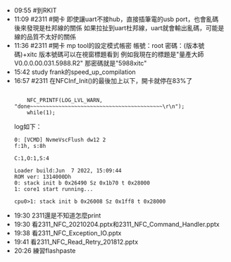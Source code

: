 - 09:55 #到RKIT
- 11:09 #2311 #開卡
  即使讓uart不接hub，直接插筆電的usb port，也會亂碼
  後來發現是杜邦線的關係
  如果拉扯到uart杜邦線，uart就會輸出亂碼，可能是線的品質不太好的關係
- 11:36 #2311 #開卡
  mp tool的設定模式帳密
  帳號：root
  密碼：(版本號碼)+xitc
  版本號碼可以在視窗標題看到
  例如我現在的標題是"量產大師V0.0.0.00.031.5988.R2"
  那密碼就是"5988xitc"
- 15:42 study frank的speed_up_compilation
- 16:57 #2311
  在NFCInf_Init()的最後加上以下，開卡就停在83%了
  ```
  
      NFC_PRINTF(LOG_LVL_WARN, "done~~~~~~~~~~~~~~~~~~~~~~~~~~~~~~~~~~~~~~~~~~\r\n");
      while(1);
  ```
  log如下：
  ```
  0: [VCMD] NvmeVscFlush dw12 2
  f:1h, s:8h
  
  C:1,O:1,S:4
  
  Loader build:Jun  7 2022, 15:09:44
  ROM ver: 1314000Dh
  0: stack init b 0x26490 Sz 0x1b70 t 0x28000
  1: core1 start running...
  
  cpu0>1: stack init b 0x26008 Sz 0x1ff8 t 0x28000
  ```
- 19:30 2311還是不知道怎麼print
- 19:30 看2311_NFC_20210204.pptx和2311_NFC_Command_Handler.pptx
- 19:38 看2311_NFC_Exception_IO.pptx
- 19:41 看2311_NFC_Read_Retry_201812.pptx
- 20:26 練習flashpaste